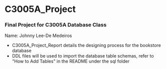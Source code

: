 # C3005A_Project
### Final Project for C3005A Database Class

Name: Johnny Lee-De Medeiros

- C3005A_Project_Report details the designing process for the bookstore database
- DDL files will be used to import the database table schemas, refer to "How to Add Tables" in the README under the sql folder

